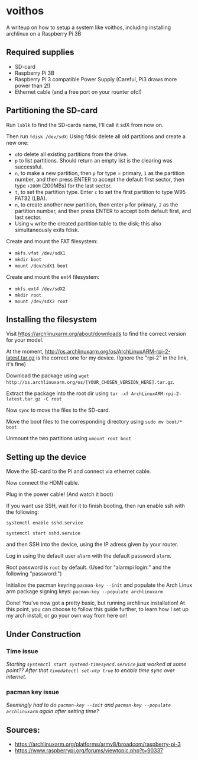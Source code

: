 # voithos
A writeup on how to setup a system like voithos, including installing archlinux on a Raspberry Pi 3B

## Required supplies
- SD-card
- Raspberry Pi 3B
- Raspberry Pi 3 compatible Power Supply (Careful, Pi3 draws more power than 2!)
- Ethernet cable (and a free port on your rounter ofc!)

## Partitioning the SD-card
Run ```lsblk``` to find the SD-cards name, I'll call it sdX from now on.

Then run ```fdisk /dev/sdX```:
Using fdisk delete all old partitions and create a new one:
- ```o```to delete all existing partitions from the drive.
- ```p``` to list partitions. Should return an empty list is the clearing was successful.
- ```n```, to make a new partition, then ```p``` for type = primary, ```1``` as the partition number, and then press ENTER to accept the default first sector, then type ```+200M``` (200MBs) for the last sector.
- ```t```, to set the partition type. Enter ```c``` to set the first partition to type W95 FAT32 (LBA).
- ```n```, to create another new partition, then enter ```p``` for primary, ```2``` as the partition number, and then press ENTER to accept both default first, and last sector.
- Using ```w``` write the created partition table to the disk; this also simultaneously exits fdisk.

Create and mount the FAT filesystem:
- ```mkfs.vfat /dev/sdX1```
- ```mkdir boot```
- ```mount /dev/sdX1 boot```

Create and mount the ext4 filesystem:
- ```mkfs.ext4 /dev/sdX2```
- ```mkdir root```
- ```mount /dev/sdX2 root```

## Installing the filesystem
Visit https://archlinuxarm.org/about/downloads to find the correct version for your model.

At the moment, http://os.archlinuxarm.org/os/ArchLinuxARM-rpi-2-latest.tar.gz is the correct one for my device. (Ignore the "rpi-2" in the link, it's fine)

Download the package using ```wget http://os.archlinuxarm.org/os/[YOUR_CHOSEN_VERSION_HERE].tar.gz```.

Extract the package into the root dir using ```tar -xf ArchLinuxARM-rpi-2-latest.tar.gz -C root```

Now ```sync``` to move the files to the SD-card.

Move the boot files to the corresponding directory using ```sudo mv boot/* boot```

Unmount the two partitions using ```umount root boot```

## Setting up the device
Move the SD-card to the Pi and connect via ethernet cable. 

Now connect the HDMI cable.

Plug in the power cable! (And watch it boot)

If you want use SSH, wait for it to finish booting, then run enable ssh with the following:

```systemctl enable sshd.service```

```systemctl start sshd.service```

and then SSH into the device, using the IP adress given by your router.

Log in using the default user ```alarm``` with the default password ```alarm```.

Root password is ```root``` by default. (Used for "alarmpi login:" and the following "password:")

Initialize the pacman keyring ```pacman-key --init``` and populate the Arch Linux arm package signing keys: ```pacman-key --populate archlinuxarm```

Done! You've now got a pretty basic, but running archlinux installation! At this point, you can choose to follow this guide further, to learn how I set up my arch install, or go your own way from here on!

## Under Construction
### Time issue
*Starting ```systemctl start systemd-timesyncd.service``` just worked at some point?? After that ```timedatectl set-ntp true``` to enable time sync over internet*.
### pacman key issue
*Seemingly had to do ```pacman-key --init``` and ```pacman-key --populate archlinuxarm``` again after setting time?*


## Sources:
- https://archlinuxarm.org/platforms/armv8/broadcom/raspberry-pi-3
- https://www.raspberrypi.org/forums/viewtopic.php?t=90337
